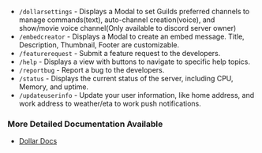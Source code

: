 - `/dollarsettings` - Displays a Modal to set Guilds preferred channels to manage commands(text), auto-channel creation(voice), and show/movie voice channel(Only available to discord server owner)
- `/embedcreator` - Displays a Modal to create an embed message. Title, Description, Thumbnail, Footer are customizable.
- `/featurerequest` - Submit a feature request to the developers.
- `/help` - Displays a view with buttons to navigate to specific help topics.
- `/reportbug` - Report a bug to the developers.
- `/status` - Displays the current status of the server, including CPU, Memory, and uptime.
- `/updateuserinfo` - Update your user information, like home address, and work address to weather/eta to work push notifications.

### More Detailed Documentation Available

- [Dollar Docs](https://aaronrai24.github.io/DollarDiscordBot/)
